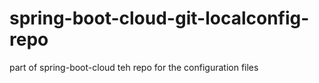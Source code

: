 # spring-boot-cloud-git-localconfig-repo
part of spring-boot-cloud teh repo for the configuration files 
